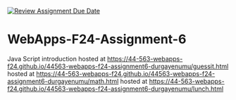 [![Review Assignment Due Date](https://classroom.github.com/assets/deadline-readme-button-22041afd0340ce965d47ae6ef1cefeee28c7c493a6346c4f15d667ab976d596c.svg)](https://classroom.github.com/a/cCoVexb_)
# WebApps-F24-Assignment-6
Java Script introduction
hosted at  https://44-563-webapps-f24.github.io/44563-webapps-f24-assignment6-durgayenumu/guessit.html
hosted at  https://44-563-webapps-f24.github.io/44563-webapps-f24-assignment6-durgayenumu/math.html
hosted at https://44-563-webapps-f24.github.io/44563-webapps-f24-assignment6-durgayenumu/lunch.html
